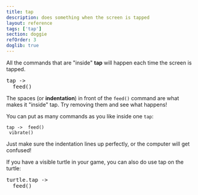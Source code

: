 ```yaml
---
title: tap
description: does something when the screen is tapped
layout: reference
tags: ['tap']
section: doggie
refOrder: 3
doglib: true
---
```

All the commands that are "inside" <b>tap</b> will happen each time the screen is tapped.

<pre class="jumbo" 
     data-before="write 'Click on the blue screen to simulate taps!'" 
     >tap ->
<span data-dfn="indentation">  </span>feed()
</pre>

The spaces (or <b>indentation</b>) in front of the <code>feed()</code> command are what makes it "inside" tap. Try removing them and see what happens!

You can put as many commands as you like inside one <code>tap</code>:

<code class="jumbo">tap ->
<span data-dfn="">  </span>feed()
<span data-dfn="same indentation">  </span>vibrate()
</code>

Just make sure the indentation lines up perfectly, or the computer will get confused!

If you have a visible turtle in your game, you can also do use tap on the turtle:

<pre class="jumbo" 
     data-before="st()&#13write 'Click on the turtle to simulate taps!'" 
     >turtle.tap ->
  feed()
</pre>
